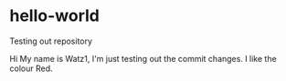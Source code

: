 # hello-world
Testing out repository

Hi My name is Watz1, I'm just testing out the commit changes.
I like the colour Red. 
